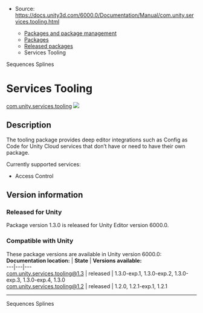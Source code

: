 * Source: https://docs.unity3d.com/6000.0/Documentation/Manual/com.unity.services.tooling.html

  * [Packages and package management](https://docs.unity3d.com/6000.0/Documentation/Manual/PackagesList.html)
  * [Packages](https://docs.unity3d.com/6000.0/Documentation/Manual/Packages-all.html)
  * [Released packages](https://docs.unity3d.com/6000.0/Documentation/Manual/pack-safe.html)
  * Services Tooling 


[](https://docs.unity3d.com/6000.0/Documentation/Manual/com.unity.sequences.html)
Sequences 
[](https://docs.unity3d.com/6000.0/Documentation/Manual/com.unity.splines.html)
Splines 
# Services Tooling
[com.unity.services.tooling](https://docs.unity.com/tooling/) ![](https://docs.unity3d.com/6000.0/Documentation/uploads/Main/iconRel.png)
## Description
The tooling package provides deep editor integrations such as Config as Code for Unity Cloud services that don’t have or need to have their own package.  
  
Currently supported services:  
- Access Control 
## Version information
### Released for Unity
Package version 1.3.0 is released for Unity Editor version 6000.0.
### Compatible with Unity
These package versions are available in Unity version 6000.0:
**Documentation location:** | **State** | **Versions available:**  
---|---|---  
[com.unity.services.tooling@1.3](https://docs.unity.com/tooling/) | released | 1.3.0-exp.1, 1.3.0-exp.2, 1.3.0-exp.3, 1.3.0-exp.4, 1.3.0  
[com.unity.services.tooling@1.2](https://docs.unity.com/tooling/) | released | 1.2.0, 1.2.1-exp.1, 1.2.1  
* * *
[](https://docs.unity3d.com/6000.0/Documentation/Manual/com.unity.sequences.html)
Sequences 
[](https://docs.unity3d.com/6000.0/Documentation/Manual/com.unity.splines.html)
Splines 
